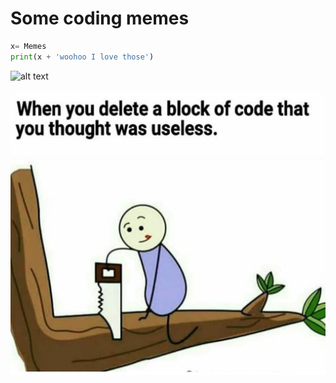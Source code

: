 # Some coding memes
```py
x= Memes
print(x + 'woohoo I love those')
```
![alt text](https://external-content.duckduckgo.com/iu/?u=https%3A%2F%2Fi.kym-cdn.com%2Fphotos%2Fimages%2Ffacebook%2F001%2F505%2F792%2F484.jpg&f=1&nofb=1)

![alt text](Meme.jpg)

